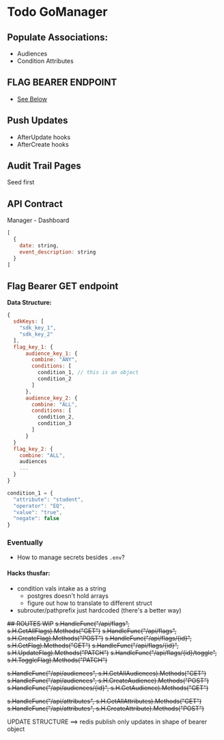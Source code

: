 # Todo GoManager
## Populate Associations:
- Audiences
- Condition Attributes

## FLAG BEARER ENDPOINT
- [See Below](#flag-bearer-get-endpoint)

## Push Updates
- AfterUpdate hooks
- AfterCreate hooks

## Audit Trail Pages
Seed first

## API Contract
Manager - Dashboard

```js
[
  {
    date: string,
    event_description: string
  }
]
```

## Flag Bearer GET endpoint
**Data Structure:**
```js
{
  sdkKeys: [
    "sdk_key_1",
    "sdk_key_2"
  ],
  flag_key_1: {
      audience_key_1: {
        combine: "ANY",
        conditions: [
          condition_1, // this is an object
          condition_2
        ]
      },
      audience_key_2: {
        combine: "ALL",
        conditions: [
          condition_2,
          condition_3
        ]
      }
  }
  flag_key_2: {
    combine: "ALL",
    audiences
    ...
  }
}
```

```js
condition_1 = {
  "attribute": "student",
  "operator": "EQ",
  "value": "true",
  "negate": false
}
```


### Eventually
- How to manage secrets besides `.env`?


#### Hacks thusfar:
- condition vals intake as a string
  - postgres doesn't hold arrays
  - figure out how to translate to different struct
- subrouter/pathprefix just hardcoded (there's a better way)


~~## ROUTES WIP~~
~~s.HandleFunc("/api/flags", s.H.GetAllFlags).Methods("GET")~~
~~s.HandleFunc("/api/flags", s.H.CreateFlag).Methods("POST")~~
~~s.HandleFunc("/api/flags/{id}", s.H.GetFlag).Methods("GET")~~
~~s.HandleFunc("/api/flags/{id}", s.H.UpdateFlag).Methods("PATCH")~~
~~s.HandleFunc("/api/flags/{id}/toggle", s.H.ToggleFlag).Methods("PATCH")~~

~~s.HandleFunc("/api/audiences", s.H.GetAllAudiences).Methods("GET")~~
~~s.HandleFunc("/api/audiences", s.H.CreateAudience).Methods("POST")~~
~~s.HandleFunc("/api/audiences/{id}", s.H.GetAudience).Methods("GET")~~

~~s.HandleFunc("/api/attributes", s.H.GetAllAttributes).Methods("GET")~~
~~s.HandleFunc("/api/attributes", s.H.CreateAttribute).Methods("POST")~~


UPDATE STRUCTURE ==> redis publish only updates in shape of bearer object